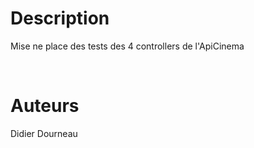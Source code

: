 # Description

Mise ne place des tests des 4 controllers de l'ApiCinema

<br/>

# Auteurs

Didier Dourneau
